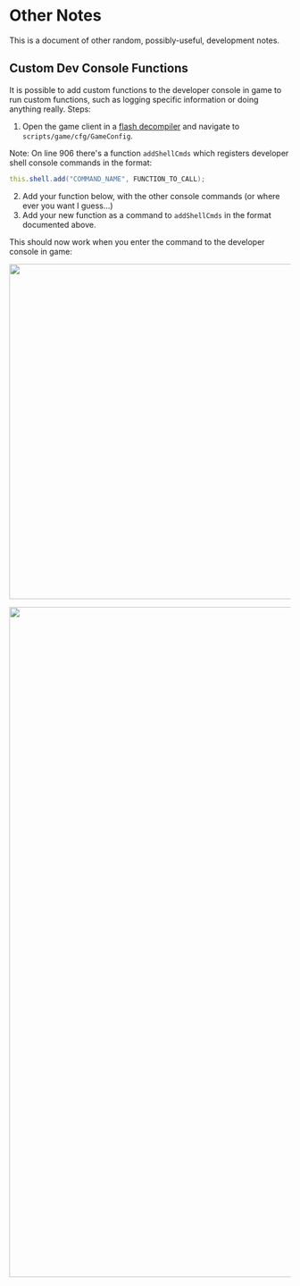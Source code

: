 # Other Notes

This is a document of other random, possibly-useful, development notes.

## Custom Dev Console Functions

It is possible to add custom functions to the developer console in game to run custom functions, such as logging specific information or doing anything really. 
Steps:
1. Open the game client in a [flash decompiler](../README.md#data-sources) and navigate to `scripts/game/cfg/GameConfig`. 

Note: On line 906 there's a function `addShellCmds` which registers developer shell console commands in the format:
```Actionscript
this.shell.add("COMMAND_NAME", FUNCTION_TO_CALL);
```
2. Add your function below, with the other console commands (or where ever you want I guess...)
3. Add your new function as a command to `addShellCmds` in the format documented above.
 
This should now work when you enter the command to the developer console in game:

[<img src="https://user-images.githubusercontent.com/49878076/202923734-8ff66dff-1329-4df6-84b4-3666d989391d.png" width="600" />](https://user-images.githubusercontent.com/49878076/202923734-8ff66dff-1329-4df6-84b4-3666d989391d.png)

[<img src="https://user-images.githubusercontent.com/49878076/202923602-ca9a4adc-33ec-468b-a8ca-f9d5c6ffd1b2.png" width="1200" />](https://user-images.githubusercontent.com/49878076/202923602-ca9a4adc-33ec-468b-a8ca-f9d5c6ffd1b2.png)
